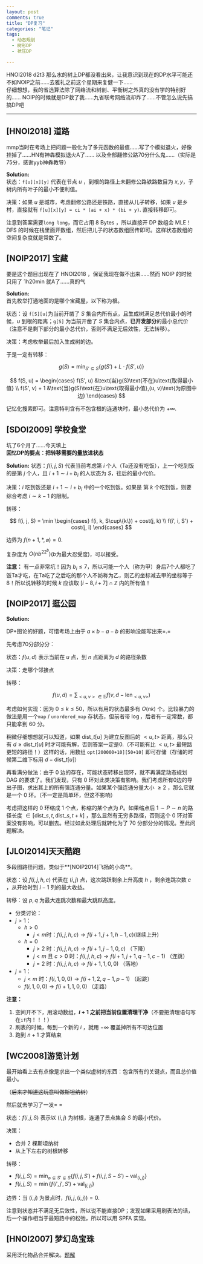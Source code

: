 ```yaml
---
layout: post
comments: true
title: "DP复习"
categories: "笔记"
tags:
  - 动态规划
  - 树形DP
  - 状压DP

---
```


HNOI2018 d2t3 那么水的树上DP都没看出来，让我意识到现在的DP水平可能还不如NOIP之前……去雅礼之前这个星期来复健一下……    
仔细想想，我的省选算法除了网络流和树剖、平衡树之外真的没有学的特别好的……     NOIP的时候就是DP救了我……九省联考网络流却炸了……不管怎么说先搞搞DP吧    



------------------



## [HNOI2018] 道路  
mmp当时在考场上把问题一般化为了多元函数的最值……写了个模拟退火，好像挂掉了……HN有神犇模拟退火A了…… 以及全部翻修公路70分什么鬼……（实际是75分，感谢yyb神犇教导）

**Solution:**    
状态：`f[u][x][y]` 代表在节点 $u$ ，到根的路径上未翻修公路铁路数目为 $x, y$，子树内所有叶子的最小不便利值。

决策：如果 $u$ 是城市，考虑翻修公路还是铁路，直接从儿子转移，如果 $u$ 是乡村，直接就有 `f[u][x][y] = ci * (ai + x) * (bi + y)`.
直接转移即可。

注意到答案需要`long long`，而它占用 8 Bytes ，所以直接开 DP 数组会 MLE！
DFS 的时候在栈里面开数组，然后把儿子的状态数组回传即可。这样状态数组的空间复杂度就是常数了。




## [NOIP2017] 宝藏
要是这个题目出现在了 HNOI2018 ，保证我现在做不出来……然而 NOIP 的时候只用了 1h20min 就A了……真的气


**Solution:**    
首先枚举打通地面的是哪个宝藏屋，以下称为根。

状态：设 `f[S][u]`为当前开凿了 $S$ 集合内所有点，且生成树满足总代价最小的时候，$u$ 到根的距离；`g[S]` 为当前开凿了 $S$ 集合内点，**已开发部分**的最小总代价（注意不是剩下部分的最小总代价，否则不满足无后效性，无法转移）。

决策：考虑枚举最后加入生成树的边。

于是一定有转移：    

$$
g(S) = \min_{S' \subseteq S} \{g(S') + L \cdot f(S', u)\}
$$

$$
f(S, u) = \begin{cases}
f(S', u) &\text{当}g(S)\text{不在}u\text{取得最小值} \\
f(S', v) + 1  &\text{当}g(S)\text{在}u\text{取得最小值},(u, v)\text{为原图中边}
\end{cases}
$$

记忆化搜索即可。注意特判含有不包含根的连通块时，最小总代价为 $+\infty$.    

 

## [SDOI2009] 学校食堂
坑了6个月了……今天填上       
**回忆DP的要点：把转移需要的量放进状态**

**Solution:**
状态：$f(i, j, S)$ 代表当前考虑第 $i$ 个人（Ta还没有吃饭），上一个吃到饭的是第 $j$ 个人，且 $i+1 \sim i+b_i$ 的人状态为 $S$，往后的最小代价。

决策：$i$ 吃到饭还是 $i+1 \sim i+b_i$ 中的一个吃到饭。如果是 第 $k$ 个吃到饭，则要综合考虑 $i \sim k-1$ 的限制。

转移：


$$
f(i, j, S) = \min
\begin{cases}
f(i, k, S\cup\{k\}) + cost(j, k) \\
f(i', i, S') + cost(j, i)
\end{cases}
$$

边界为 $f(n+1, *, \varnothing) = 0$.

复杂度为 $O(nb^22^b)$($b$为最大忍受度)，可以接受。

**注意：** 有一点非常坑！因为 $b_i \le 7$，所以可能一个人（称为甲）身后7个人都吃了饭Ta才吃，在Ta吃了之后吃的那个人不妨称为乙，则乙的坐标减去甲的坐标等于8！所以说转移的时候 $k$ 应该取 $[i-8, i+7] \cap \mathbb{Z}$ 内的所有值！



## [NOIP2017] 逛公园

**Solution:**

DP+图论的好题，可惜考场上由于 $a \times b - a - b$ 的影响没能写出来=.=

先考虑70分部分分：

状态：$f(u, d)$ 表示当前在 $u$ 点，到 $n$ 点距离为 $d$ 的路径条数

决策：走哪个邻接点

转移：    
    
$$
f(u, d) = \sum_{<u, v> \in \mathbb{E}} f(v, d - \text{len}_{<u, v>})
$$

考虑如何实现：因为 $0 \le k \le 50$，所以有用的状态最多有 $O(nk)$ 个。比较暴力的做法是用一个`map` / `unordered_map` 存状态，但前者带 $\log$，后者有一定常数，都只能拿到 60 分。

稍微仔细想想就可以知道，如果 $\text{dist}\_t[u]$ 为建立反图后的 $<u, t>$ 距离，那么只有 $d \ge \text{dist}\_t[u]$ 时才可能有解，否则答案一定是0.（不可能有比 $<u, t>$ 最短路更短的路径！）这样的话，用数组 `opt[200000+10][50+10]` 即可存储（存储的时候第二维下标用 $d - \text{dist}\_t[u]$）

再看满分做法：由于 0 边的存在，可能状态转移出现环，就不再满足动态规划 DAG 的要求了。我们发现，只有 0 环对此类决策有影响。我们考虑所有0边的导出子图，求出其上的所有强连通分量。如果某个强连通分量大小 $\ge 2$ ，那么它就是一个 0 环。（不一定是简单环，但这不影响）

考虑把这样的 0 环缩成 1 个点，称缩的某个点为 $P$。如果缩点后 $1 \sim P \sim n$ 的路径长度 $\in [\text{dist}\_{s, t}, \text{dist}\_{s, t}+k]$ ，那么显然有无穷多路径，否则这个 0 环对答案没有影响，可以删去。经过如此处理后就转化为了 70 分部分分的情况。至此问题解决。  

   

## [JLOI2014]天天酷跑

多段图路径问题，类似于**[NOIP2014]飞扬的小鸟**。



状态：设 $f(i, j, h, c)$ 代表在 $(i, j)$ 点，这次跳跃剩余上升高度 $h$ ，剩余连跳次数 $c$ ，从开始时到 $i-1$ 列的最大收益。

转移：设 $p, q$ 为最大连跳次数和最大跳跃高度。

- 分类讨论：
- $j > 1$：
  - $h > 0$ 
    - $j < m​$ 时：$f(i, j, h, c)\rightarrow f(i+1, j+1, h-1, c)​$ (继续上升)
  - $h = 0$
    - $j > 2$ 时：$f(i, j, h, c) \rightarrow f(i+1, j-1, 0, c)$ （下降）
    - $j < m \text{ 且 }  c > 0$ 时：$f(i, j, h, c) \rightarrow f(i+1, j+1, q-1, c-1)$ （连跳）
    - $j = 2$ 时：$f(i, j, h, c) \rightarrow f(i+1, 1, 0, 0)$ （落地）
- $j = 1$：
  - $j < m$ 时：$f(i, 1, 0, 0) \rightarrow f(i+1, 2, q-1, p-1)$ （起跳）
  - $f(i, 1, 0, 0) \rightarrow f(i+1, 1, 0, 0)$ （走路）


**注意：** 

1. 空间开不下，用滚动数组，**$i+1$ 之前把当前位置清理干净**（不要把清理语句写在`if`内！！！）
2. 刷表的时候，每到一个新的 $i$ ，就用 $-\infty$ 覆盖掉所有不可达位置
3. 跑到 $n+1$ 才算结束



## [WC2008]游览计划

最开始看上去有点像是求出一个类似虚树的东西：包含所有的关键点，而且总价值最小。

（~~后来才知道这玩意叫做斯坦纳树~~）

然后就去学习了一发= =

状态：$f(i, j, S)$ 表示以 $(i, j)$ 为树根，连通了景点集合 $S$ 的最小代价。

决策：

- 合并 $2$ 棵斯坦纳树
- 从上下左右的树根转移

转移：

- $f(i, j, S) = \min_{\varnothing \subsetneq S' \subsetneq S}\{f(i, j, S') + f(i, j, S - S') - \text{val}_{(i, j)}\}$
- $f(i, j, S) = \min\{f(i', j', S') + \text{val}_{(i, j)}\}$


边界：当 $(i, j)$ 为景点时，$f(i, j, (i, j)) = 0$.

注意到状态并不满足无后效性，所以说不能直接DP；发现如果采用刷表法的话，后一个操作相当于最短路中的松弛，所以可以用 SPFA 实现。

## [HNOI2007] 梦幻岛宝珠

采用泛化物品合并解决。[题解]()